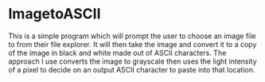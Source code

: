# ImagetoASCII

This is a simple program which will prompt the user to choose an image file to from their file explorer. It will then take the image and convert it to a copy of the image in black and white made out of ASCII characters. The approach I use converts the image to grayscale then uses the light intensity of a pixel to decide on an output ASCII character to paste into that location.
